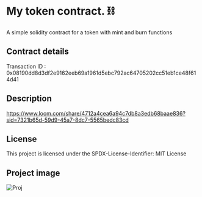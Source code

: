 # My token contract. ⛓ 

A simple solidity contract for a token with mint and burn functions

## Contract details
Transaction ID : 0x08190dd8d3df2e9162eeb69a1961d5ebc792ac64705202cc51eb1ce48f614d41

## Description
https://www.loom.com/share/4712a4cea6a94c7db8a3edb68baae836?sid=7321b65d-59d9-45a7-8dc7-5565bedc83cd

## License
This project is licensed under the SPDX-License-Identifier: MIT License

## Project image
![Proj](https://github.com/ItsThankK/Token-MetaCrafters/assets/115288486/2f3d1960-c765-42a8-8899-43ac51ca530f)



